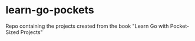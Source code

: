 # learn-go-pockets
Repo containing the projects created from the book "Learn Go with Pocket-Sized Projects"
